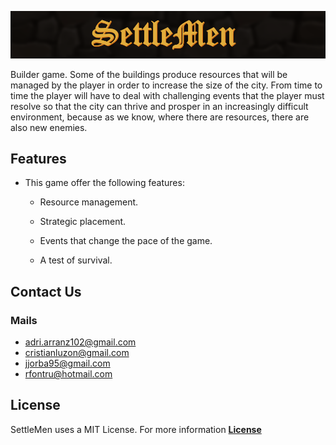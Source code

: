 ![Banner](https://github.com/RobertFont/AlphaProject/blob/master/WikiResources/BannerPH03.png)

Builder game. Some of the buildings produce resources that will be managed by the player in order to increase the size of the city. From time to time the player will have to deal with challenging events that the player must resolve so that the city can thrive and prosper in an increasingly difficult environment, because as we know, where there are resources, there are also new enemies.

## Features

- This game offer the following features:

  - Resource management.

  - Strategic placement.

  - Events that change the pace of the game.

  - A test of survival.
  
## Contact Us
### Mails
- adri.arranz102@gmail.com
- cristianluzon@gmail.com
- jjorba95@gmail.com
- rfontru@hotmail.com

## License
SettleMen uses a MIT License. For more information [**License**](https://github.com/RobertFont/AlphaProject/blob/master/LICENSE)
